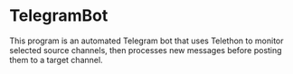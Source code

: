 # TelegramBot
This program is an automated Telegram bot that uses Telethon to monitor selected source channels, then processes new messages before posting them to a target channel.
